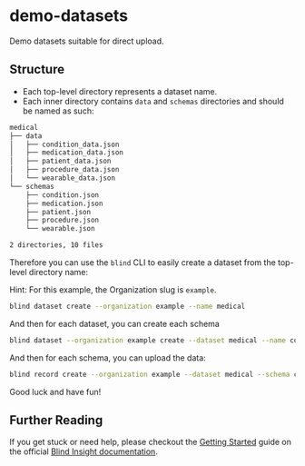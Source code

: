 # demo-datasets

Demo datasets suitable for direct upload.

## Structure

- Each top-level directory represents a dataset name.
- Each inner directory contains `data` and `schemas` directories and should be named as such:

```bash
medical
├── data
│   ├── condition_data.json
│   ├── medication_data.json
│   ├── patient_data.json
│   ├── procedure_data.json
│   └── wearable_data.json
└── schemas
    ├── condition.json
    ├── medication.json
    ├── patient.json
    ├── procedure.json
    └── wearable.json

2 directories, 10 files
```

Therefore you can use the `blind` CLI to easily create a dataset from the top-level directory name:

Hint: For this example, the Organization slug is `example`.

```bash
blind dataset create --organization example --name medical
```

And then for each dataset, you can create each schema

```bash
blind dataset --organization example create --dataset medical --name condition --file medical/schemas/condition.json
```

And then for each schema, you can upload the data:

```bash
blind record create --organization example --dataset medical --schema condition -f medical/data/condition_data.json
```

Good luck and have fun!

## Further Reading

If you get stuck or need help, please checkout the [Getting Started](https://docs.blindinsight.io/getting-started/) guide on the official [Blind Insight documentation](https://docs.blindinsight.io/).
